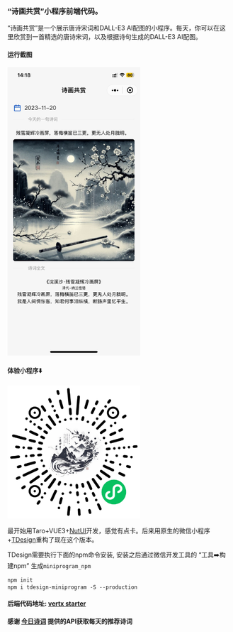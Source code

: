 ### “诗画共赏”小程序前端代码。
“诗画共赏”是一个展示唐诗宋词和DALL-E3 AI配图的小程序。每天，你可以在这里欣赏到一首精选的唐诗宋词，以及根据诗句生成的DALL-E3 AI配图。
#### 运行截图
<img src="./assets/screen_shot.jpeg" alt="诗画共赏" width=300px/>

#### 体验小程序⬇️
<img src="./assets/gh_71c17530cffe_1280.jpg" alt="诗画共赏" width=300px/>

最开始用Taro+VUE3+[NutUI](https://nutui.jd.com/taro/vue/4x/#/zh-CN/guide/intro)开发，感觉有点卡。后来用原生的微信小程序+[TDesign](https://tdesign.tencent.com/miniprogram/overview)重构了现在这个版本。

TDesign需要执行下面的npm命令安装, 安装之后通过微信开发工具的 “工具➡️构建npm” 生成`miniprogram_npm`
```
npm init
npm i tdesign-miniprogram -S --production
```

#### 后端代码地址: [vertx starter](https://github.com/yangchuang/vertx-starter)

#### 感谢 [今日诗词](https://www.jinrishici.com/) 提供的API获取每天的推荐诗词